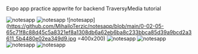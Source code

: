 Expo app practice
appwrite for backend
TraversyMedia tutorial

![notesapp](https://github.com/MihailoTerzic/notesapp/blob/main/0-02-05-07612a933df0c2e942021260a2a1c3bca1c0d2f46320bb8e2137c009fcf272cf_5431e26a5f4d86a4.jpg)
![notesapp](https://github.com/MihailoTerzic/notesapp/blob/main/0-02-05-1f1b731b29fffa268ad268a0173b70d12c6314c38fc5aeb4fcad168db266071b_cbd04dc8219a63ba.jpg) 
![notesapp](https://github.com/MihailoTerzic/notesapp/blob/main/0-02-05-65c71f8c88d45c5a8321ef8a1308db6a62eb6ba8c233bbca85d39a9bcd2a3611_5b4480e02ea349d9.jpg =400x200)
![notesapp](https://github.com/MihailoTerzic/notesapp/blob/main/0-02-05-777d152d689d17f51822191866d24e642f6adcdd98381d859bef1f7074773659_895d6e5751f3e143.jpg) 
![notesapp](https://github.com/MihailoTerzic/notesapp/blob/main/0-02-05-dc611873b38ad28abc7b75b0633888ab27b616c65e9fde0d95ab80147086e7c7_b6219a74225dd348.jpg) 
![notesapp](https://github.com/MihailoTerzic/notesapp/blob/main/0-02-05-e96fe6f6d0876eb6fe99e7461642895174e3e89ee9d844050ef113d3e74be16b_2f7fee2cd32d55b1.jpg) 
![notesapp](https://github.com/MihailoTerzic/notesapp/blob/main/0-02-05-f602a1ff910702191c915814e4a006c3b409e5968f9d26f2d4b88a563ca25a41_bd7016f557a9efe.jpg) 
